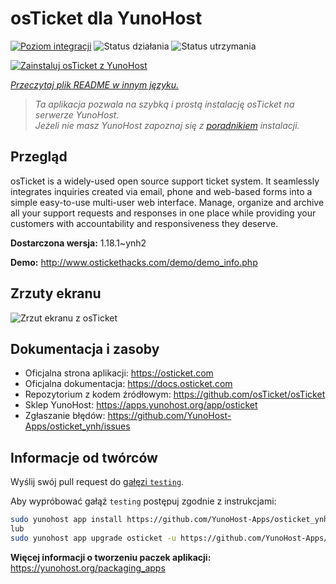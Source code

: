 <!--
To README zostało automatycznie wygenerowane przez <https://github.com/YunoHost/apps/tree/master/tools/readme_generator>
Nie powinno być ono edytowane ręcznie.
-->

# osTicket dla YunoHost

[![Poziom integracji](https://apps.yunohost.org/badge/integration/osticket)](https://ci-apps.yunohost.org/ci/apps/osticket/)
![Status działania](https://apps.yunohost.org/badge/state/osticket)
![Status utrzymania](https://apps.yunohost.org/badge/maintained/osticket)

[![Zainstaluj osTicket z YunoHost](https://install-app.yunohost.org/install-with-yunohost.svg)](https://install-app.yunohost.org/?app=osticket)

*[Przeczytaj plik README w innym języku.](./ALL_README.md)*

> *Ta aplikacja pozwala na szybką i prostą instalację osTicket na serwerze YunoHost.*  
> *Jeżeli nie masz YunoHost zapoznaj się z [poradnikiem](https://yunohost.org/install) instalacji.*

## Przegląd

osTicket is a widely-used open source support ticket system. It seamlessly integrates inquiries created via email, phone and web-based forms into a simple easy-to-use multi-user web interface. Manage, organize and archive all your support requests and responses in one place while providing your customers with accountability and responsiveness they deserve.

**Dostarczona wersja:** 1.18.1~ynh2

**Demo:** <http://www.ostickethacks.com/demo/demo_info.php>

## Zrzuty ekranu

![Zrzut ekranu z osTicket](./doc/screenshots/screenshot.png)

## Dokumentacja i zasoby

- Oficjalna strona aplikacji: <https://osticket.com>
- Oficjalna dokumentacja: <https://docs.osticket.com>
- Repozytorium z kodem źródłowym: <https://github.com/osTicket/osTicket>
- Sklep YunoHost: <https://apps.yunohost.org/app/osticket>
- Zgłaszanie błędów: <https://github.com/YunoHost-Apps/osticket_ynh/issues>

## Informacje od twórców

Wyślij swój pull request do [gałęzi `testing`](https://github.com/YunoHost-Apps/osticket_ynh/tree/testing).

Aby wypróbować gałąź `testing` postępuj zgodnie z instrukcjami:

```bash
sudo yunohost app install https://github.com/YunoHost-Apps/osticket_ynh/tree/testing --debug
lub
sudo yunohost app upgrade osticket -u https://github.com/YunoHost-Apps/osticket_ynh/tree/testing --debug
```

**Więcej informacji o tworzeniu paczek aplikacji:** <https://yunohost.org/packaging_apps>
